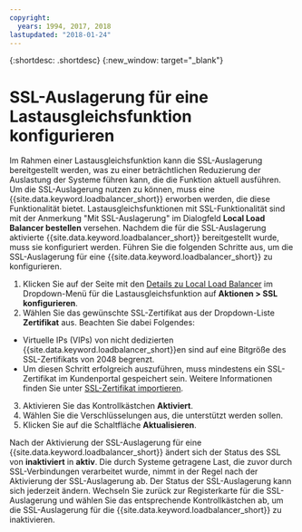 ```yaml
---
copyright:
  years: 1994, 2017, 2018
lastupdated: "2018-01-24"
---
```


{:shortdesc: .shortdesc}
{:new_window: target="_blank"}

# SSL-Auslagerung für eine Lastausgleichsfunktion konfigurieren

Im Rahmen einer Lastausgleichsfunktion kann die SSL-Auslagerung bereitgestellt werden, was zu einer beträchtlichen Reduzierung der Auslastung der Systeme führen kann, die die Funktion aktuell ausführen. Um die SSL-Auslagerung nutzen zu können, muss eine {{site.data.keyword.loadbalancer_short}} erworben werden, die diese Funktionalität bietet. Lastausgleichsfunktionen mit SSL-Funktionalität sind mit der Anmerkung "Mit SSL-Auslagerung" im Dialogfeld **Local Load Balancer bestellen** versehen. Nachdem die für die SSL-Auslagerung aktivierte {{site.data.keyword.loadbalancer_short}} bereitgestellt wurde, muss sie konfiguriert werden. Führen Sie die folgenden Schritte aus, um die SSL-Auslagerung für eine {{site.data.keyword.loadbalancer_short}} zu konfigurieren.

1. Klicken Sie auf der Seite mit den [Details zu Local Load Balancer](view-all-load-balancers.html) im Dropdown-Menü für die Lastausgleichsfunktion auf **Aktionen > SSL konfigurieren**.
2. Wählen Sie das gewünschte SSL-Zertifikat aus der Dropdown-Liste **Zertifikat** aus. Beachten Sie dabei Folgendes:
  - Virtuelle IPs (VIPs) von nicht dedizierten {{site.data.keyword.loadbalancer_short}}en sind auf eine Bitgröße des SSL-Zertifikats von 2048 begrenzt.
  - Um diesen Schritt erfolgreich auszuführen, muss mindestens ein SSL-Zertifikat im Kundenportal gespeichert sein. Weitere Informationen finden Sie unter [SSL-Zertifikat importieren](import-ssl-cert.html).
3. Aktivieren Sie das Kontrollkästchen **Aktiviert**.
4. Wählen Sie die Verschlüsselungen aus, die unterstützt werden sollen.
5. Klicken Sie auf die Schaltfläche **Aktualisieren**.

Nach der Aktivierung der SSL-Auslagerung für eine {{site.data.keyword.loadbalancer_short}} ändert sich der Status des SSL von **inaktiviert** in **aktiv**. Die durch Systeme getragene Last, die zuvor durch SSL-Verbindungen verarbeitet wurde, nimmt in der Regel nach der Aktivierung der SSL-Auslagerung ab. Der Status der SSL-Auslagerung kann sich jederzeit ändern. Wechseln Sie zurück zur Registerkarte für die SSL-Auslagerung und wählen Sie das entsprechende Kontrollkästchen ab, um die SSL-Auslagerung für die {{site.data.keyword.loadbalancer_short}} zu inaktivieren.
